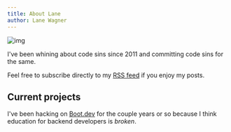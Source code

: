 ```yaml
---
title: About Lane
author: Lane Wagner
---
```


![img](/img/800/profile-200x200.jpg.webp)

I've been whining about code sins since 2011 and committing code sins for the same.

Feel free to subscribe directly to my [RSS feed](/index.xml) if you enjoy my posts.

## Current projects

I've been hacking on [Boot.dev](https://boot.dev) for the couple years or so because I think education for backend developers is *broken*.

